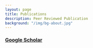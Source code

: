 ```yaml
---
layout: page
title: Publications
description: Peer Reviewed Publication
background: "/img/bg-about.jpg"
---
```

### [Google Scholar]([https://github.com/nitinmahajan20/Walmart_Sales_Forecasting](https://scholar.google.com/citations?user=14IH5HsAAAAJ&hl=en))
